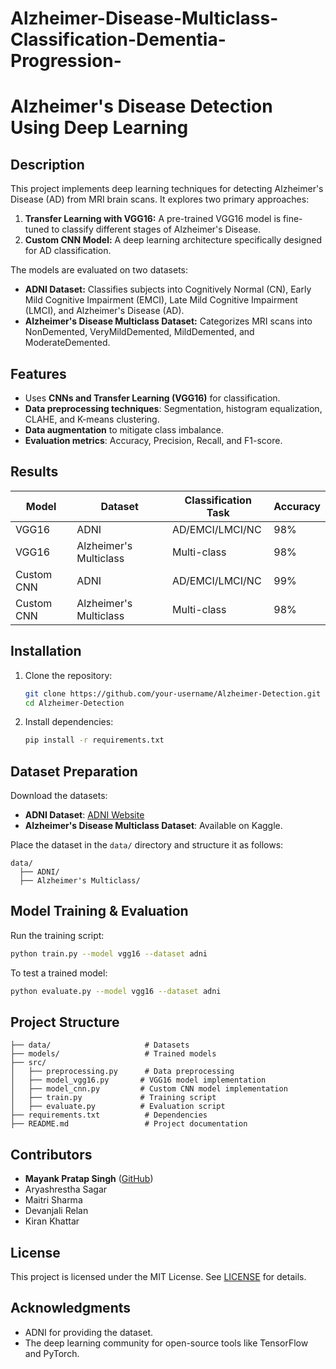# Alzheimer-Disease-Multiclass-Classification-Dementia-Progression-

# Alzheimer's Disease Detection Using Deep Learning

## Description
This project implements deep learning techniques for detecting Alzheimer's Disease (AD) from MRI brain scans. It explores two primary approaches:
1. **Transfer Learning with VGG16:** A pre-trained VGG16 model is fine-tuned to classify different stages of Alzheimer's Disease.
2. **Custom CNN Model:** A deep learning architecture specifically designed for AD classification.

The models are evaluated on two datasets:
- **ADNI Dataset:** Classifies subjects into Cognitively Normal (CN), Early Mild Cognitive Impairment (EMCI), Late Mild Cognitive Impairment (LMCI), and Alzheimer's Disease (AD).
- **Alzheimer's Disease Multiclass Dataset:** Categorizes MRI scans into NonDemented, VeryMildDemented, MildDemented, and ModerateDemented.

## Features
- Uses **CNNs and Transfer Learning (VGG16)** for classification.
- **Data preprocessing techniques**: Segmentation, histogram equalization, CLAHE, and K-means clustering.
- **Data augmentation** to mitigate class imbalance.
- **Evaluation metrics**: Accuracy, Precision, Recall, and F1-score.

## Results
| Model | Dataset | Classification Task | Accuracy |
|--------|---------|-------------------|----------|
| VGG16 | ADNI | AD/EMCI/LMCI/NC | 98% |
| VGG16 | Alzheimer's Multiclass | Multi-class | 98% |
| Custom CNN | ADNI | AD/EMCI/LMCI/NC | 99% |
| Custom CNN | Alzheimer's Multiclass | Multi-class | 98% |

## Installation
1. Clone the repository:
   ```sh
   git clone https://github.com/your-username/Alzheimer-Detection.git
   cd Alzheimer-Detection
   ```
2. Install dependencies:
   ```sh
   pip install -r requirements.txt
   ```

## Dataset Preparation
Download the datasets:
- **ADNI Dataset**: [ADNI Website](https://adni.loni.usc.edu/)
- **Alzheimer's Disease Multiclass Dataset**: Available on Kaggle.

Place the dataset in the `data/` directory and structure it as follows:
```
data/
  ├── ADNI/
  ├── Alzheimer's Multiclass/
```

## Model Training & Evaluation
Run the training script:
```sh
python train.py --model vgg16 --dataset adni
```
To test a trained model:
```sh
python evaluate.py --model vgg16 --dataset adni
```

## Project Structure
```
├── data/                     # Datasets
├── models/                   # Trained models
├── src/
│   ├── preprocessing.py      # Data preprocessing
│   ├── model_vgg16.py       # VGG16 model implementation
│   ├── model_cnn.py         # Custom CNN model implementation
│   ├── train.py             # Training script
│   ├── evaluate.py          # Evaluation script
├── requirements.txt          # Dependencies
├── README.md                 # Project documentation
```

## Contributors
- **Mayank Pratap Singh** ([GitHub](https://github.com/mayankprataps))
- Aryashrestha Sagar
- Maitri Sharma
- Devanjali Relan
- Kiran Khattar

## License
This project is licensed under the MIT License. See [LICENSE](LICENSE) for details.

## Acknowledgments
- ADNI for providing the dataset.
- The deep learning community for open-source tools like TensorFlow and PyTorch.

